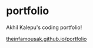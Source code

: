 # portfolio
Akhil Kalepu's coding portfolio!

[theinfamousak.github.io/portfolio](https://theinfamousak.github.io/portfolio/)

